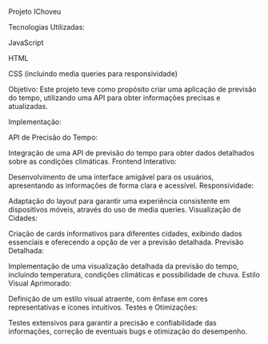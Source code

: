 Projeto IChoveu

Tecnologias Utilizadas:

JavaScript

HTML

CSS (incluindo media queries para responsividade)

Objetivo:
Este projeto teve como propósito criar uma aplicação de previsão do tempo, utilizando uma API para obter informações precisas e atualizadas.

Implementação:

API de Precisão do Tempo:

Integração de uma API de previsão do tempo para obter dados detalhados sobre as condições climáticas.
Frontend Interativo:

Desenvolvimento de uma interface amigável para os usuários, apresentando as informações de forma clara e acessível.
Responsividade:

Adaptação do layout para garantir uma experiência consistente em dispositivos móveis, através do uso de media queries.
Visualização de Cidades:

Criação de cards informativos para diferentes cidades, exibindo dados essenciais e oferecendo a opção de ver a previsão detalhada.
Previsão Detalhada:

Implementação de uma visualização detalhada da previsão do tempo, incluindo temperatura, condições climáticas e possibilidade de chuva.
Estilo Visual Aprimorado:

Definição de um estilo visual atraente, com ênfase em cores representativas e ícones intuitivos.
Testes e Otimizações:

Testes extensivos para garantir a precisão e confiabilidade das informações, correção de eventuais bugs e otimização do desempenho.
